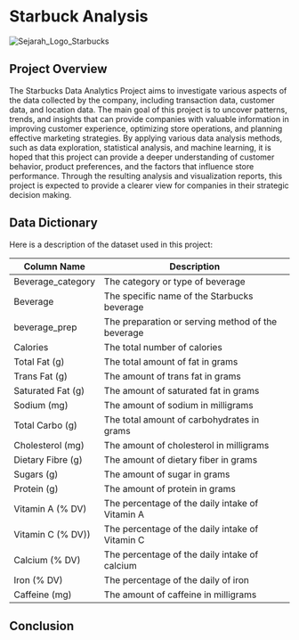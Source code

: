 # Starbuck Analysis
![Sejarah_Logo_Starbucks](https://github.com/nopal-fz/Data-Science-Projects/assets/145373069/965dc8c5-87d2-4ee5-8d9f-71466b2bab08)
## Project Overview
The Starbucks Data Analytics Project aims to investigate various aspects of the data collected by the company, including transaction data, customer data, and location data. The main goal of this project is to uncover patterns, trends, and insights that can provide companies with valuable information in improving customer experience, optimizing store operations, and planning effective marketing strategies. By applying various data analysis methods, such as data exploration, statistical analysis, and machine learning, it is hoped that this project can provide a deeper understanding of customer behavior, product preferences, and the factors that influence store performance. Through the resulting analysis and visualization reports, this project is expected to provide a clearer view for companies in their strategic decision making.

## Data Dictionary
Here is a description of the dataset used in this project:

| Column Name         | Description                                           |
|---------------------|-------------------------------------------------------|
| Beverage_category   | The category or type of beverage                      |
| Beverage            | The specific name of the Starbucks beverage           |
| beverage_prep       | The preparation or serving method of the beverage     |
| Calories            | The total number of calories                          |
| Total Fat (g)       | The total amount of fat in grams                      |
| Trans Fat (g)       | The amount of trans fat in grams                      |
| Saturated Fat (g)   | The amount of saturated fat in grams                  |
| Sodium (mg)         | The amount of sodium in milligrams                    |
| Total Carbo (g)     | The total amount of carbohydrates in grams            |
| Cholesterol (mg)    | The amount of cholesterol in milligrams               |
| Dietary Fibre (g)   | The amount of dietary fiber in grams                  |
| Sugars (g)          | The amount of sugar in grams                          |
| Protein (g)         | The amount of protein in grams                        |
| Vitamin A (% DV)    | The percentage of the daily intake of Vitamin A       |
| Vitamin C (% DV))   | The percentage of the daily intake of Vitamin C       |
| Calcium (% DV)      | The percentage of the daily intake of calcium         |
| Iron (% DV)         | The percentage of the daily of iron                   |
| Caffeine (mg)       | The amount of caffeine in milligrams                  |

## Conclusion

